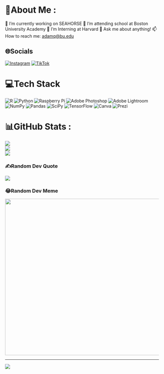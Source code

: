 # 💫About Me :
🔭 I’m currently working on SEAHORSE
🌱 I’m attending school at Boston University Academy
🏢 I’m Interning at Harvard
💬 Ask me about anything!
📫 How to reach me: adamq@bu.edu

## 🌐Socials
[![Instagram](https://img.shields.io/badge/Instagram-%23E4405F.svg?logo=Instagram&logoColor=white)](https://instagram.com/adam.quackenbush) [![TikTok](https://img.shields.io/badge/TikTok-%23000000.svg?logo=TikTok&logoColor=white)](https://tiktok.com/@harvardbs) 

# 💻Tech Stack
![R](https://img.shields.io/badge/r-%23276DC3.svg?style=for-the-badge&logo=r&logoColor=white) ![Python](https://img.shields.io/badge/python-3670A0?style=for-the-badge&logo=python&logoColor=ffdd54) ![Raspberry Pi](https://img.shields.io/badge/-RaspberryPi-C51A4A?style=for-the-badge&logo=Raspberry-Pi) ![Adobe Photoshop](https://img.shields.io/badge/adobephotoshop-%2331A8FF.svg?style=for-the-badge&logo=adobephotoshop&logoColor=white) ![Adobe Lightroom](https://img.shields.io/badge/Adobe%20Lightroom-31A8FF.svg?style=for-the-badge&logo=Adobe%20Lightroom&logoColor=white) ![NumPy](https://img.shields.io/badge/numpy-%23013243.svg?style=for-the-badge&logo=numpy&logoColor=white) ![Pandas](https://img.shields.io/badge/pandas-%23150458.svg?style=for-the-badge&logo=pandas&logoColor=white) ![SciPy](https://img.shields.io/badge/SciPy-%230C55A5.svg?style=for-the-badge&logo=scipy&logoColor=%white) ![TensorFlow](https://img.shields.io/badge/TensorFlow-%23FF6F00.svg?style=for-the-badge&logo=TensorFlow&logoColor=white) ![Canva](https://img.shields.io/badge/Canva-%2300C4CC.svg?style=for-the-badge&logo=Canva&logoColor=white) ![Prezi](https://img.shields.io/badge/Prezi-%23000000.svg?style=for-the-badge&logo=Prezi&logoColor=white)
# 📊GitHub Stats :
![](https://github-readme-stats.vercel.app/api?username=AdamQuackenbush&theme=tokyonight&hide_border=false&include_all_commits=true&count_private=false)<br/>
![](https://github-readme-streak-stats.herokuapp.com/?user=AdamQuackenbush&theme=tokyonight&hide_border=false)<br/>
![](https://github-readme-stats.vercel.app/api/top-langs/?username=AdamQuackenbush&theme=tokyonight&hide_border=false&include_all_commits=true&count_private=false&layout=compact)

### ✍️Random Dev Quote
![](https://quotes-github-readme.vercel.app/api?type=horizontal&theme=tokyonight)

### 😂Random Dev Meme
<img src="https://random-memer.herokuapp.com/" width="512px"/>

---
[![](https://visitcount.itsvg.in/api?id=AdamQuackenbush&icon=0&color=0)](https://visitcount.itsvg.in)
